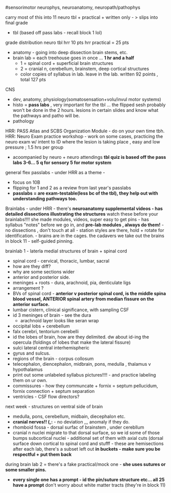 #sensorimotor 
neurophys, neuroanatomy, neuropath/pathophys

carry most of this into 11
neuro tbl + practical + written only - > slips into final grade 
- tbl (based off pass labs - recall block 1 lol)

grade distribution 
neuro tbl hrr 10 pts
hrr practical = 25 pts 
- anatomy - going into deep dissection brain stems, etc. 
- brain lab = each treehouse goes in once ... **1 hr and a half** 
	- 1 = spinal cord + superficial brain structures
	- 2 = cranial n, cerebellum, brainstem, deep cortical structures
	- color copies of syllabus in lab. leave in the lab. 
written 92 points , 
total 127 pts 

CNS
- dev, anatomy, physiology(somatosensation+volu/invul motor systems)
- histo = **pass labs** , very important for the tbl ... the flipped sesh probably won't be done in the 2 hours. lesions in certain slides and know what the pathways and patho will be. 
- pathology 

HRR: PASS Atlas and SCBS Organization Module - do on your own time tbh. 
HRR: Neuro Exam practice workshop - work on some cases, practicing the neuro exam w/ intent to ID where the lesion is taking place , easy and low pressure ; 1.5 hrs per group 
- acoompanied by neuro + neuro attendings 
**tbl quiz is based off the pass labs 3-6... 5 q for sensory 5 for motor system**



general flex passlabs - under HRR as a theme - 
- focus on 10B 
- flipping for 1 and 2 as a review from last year's passlabs 
- **passlabs = are exam-testable(less bc of the tbl), they help out with understanding pathways too.**

Brainlabs - 
under HRR - there's **neuroanatomy supplemental videos - has detailed dissections illustrating the structures**
	watch these before your brainlabs!!!!
	she made modules, videos, super easy to get pins 
	- has syllabus "notes" before we go in, and **pre-lab modules , always do them!**
	- no dissections , don't touch at all - station styles are there, hold + rotate for identification. 
	- brains are in the cages. the cadavers we take out the brains in block 11 
	- self-guided pinning. 

brainlab 1 - laterla medial structures of brain + spinal cord 
- spinal cord - cervical, thoracic, lumbar, sacral 
- how are they diff? 
- why are some sections wider
- anterior and posterior side. 
- meninges + roots - dura, arachnoid, pia, denticulate ligs
- arrangement ? 
- BVs of spinal cord - **anterior v posterior spinal cord, is the middle spina blood vessel, ANTERIOR spinal artery from median fissure on the anterior surface.**
- lumbar cistern, clinical significance, with sampling CSF
- id 3 meninges of brain - see the dura 
	- arachnoid layer looks like seran wrap 
- occipital lobs + cerebellum
- falx cerebri, tentorium cerebelli 
- id the lobes of brain, how are they delimited. dw about id-ing the opercula (foldings of lobes that make the lateral fissure)
- sulci lateral central interhemispheric
- gyrus and sulcus. 
- regions of the brain - corpus collosum 
- telecephalon, diencephalon, midbrain, pons, medulla , thalamus v hypothalamus 
- print out some unlabeled syllabus pictures!!!! - and practice labeling them on ur own. 
- commissures - how they communcate + fornix = septum pellucidum, fornix connection + septum separation 
- ventricles - CSF flow directors? 

next week - structures on ventral side of brain
- medulla, pons, cerebellum, midbain, diecephalon etc. 
- **cranial nerves!! (,:** - no deviation ,,, anomaly if they do. 
- rhomboid fossa - dorsal surfac of brainstem , under cerebllum 
- cranial n nuclei migrate to that dorsal surface, so we id some of those bumps 
subcortical nuclei - additional set of them with axial cuts (dorsal surface down 
cortical to spinal cord and stufff - these are hemisections 
after each lab, there's a subset left out **in buckets - make sure you be respectful + put them back**

during brain lab 2 = there's a fake practical/mock one - **she uses sutures or some smaller pins.**
- **every single one has a prompt - id the pin/suture structure etc... all 25 have a prompt**
don't worry about white matter tracts (they're in block 11)


